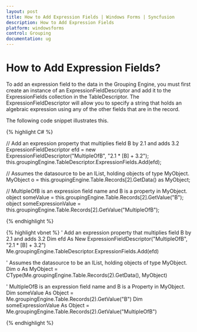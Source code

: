 ```yaml
---
layout: post
title: How to Add Expression Fields | Windows Forms | Syncfusion
description: How to Add Expression Fields
platform: windowsforms
control: Grouping
documentation: ug
---
```



# How to Add Expression Fields?
To add an expression field to the data in the Grouping Engine, you must first create an instance of an ExpressionFieldDescriptor and add it to the ExpressionFields collection in the TableDescriptor. The ExpressionFieldDescriptor will allow you to specify a string that holds an algebraic expression using any of the other fields that are in the record.

The following code snippet illustrates this.

{% highlight C# %}

 
// Add an expression property that multiplies field B by 2.1 and adds 3.2
ExpressionFieldDescriptor efd = new ExpressionFieldDescriptor("MultipleOfB", "2.1 * [B] + 3.2");
this.groupingEngine.TableDescriptor.ExpressionFields.Add(efd);
 
// Assumes the datasource to be an IList, holding objects of type MyObject.
MyObject o = this.groupingEngine.Table.Records[2].GetData() as MyObject;
       
// MultipleOfB is an expression field name and B is a property in MyObject.
object someValue = this.groupingEngine.Table.Records[2].GetValue("B");
object someExpressionValue = this.groupingEngine.Table.Records[2].GetValue("MultipleOfB");

{% endhighlight %}



   

 {% highlight vbnet %}
' Add an expression property that multiplies field B by 2.1 and adds 3.2
Dim efd As New ExpressionFieldDescriptor("MultipleOfB", "2.1 * [B] + 3.2")
Me.groupingEngine.TableDescriptor.ExpressionFields.Add(efd)
 
' Assumes the datasource to be an IList, holding objects of type MyObject.
Dim o As MyObject = CType(Me.groupingEngine.Table.Records(2).GetData(), MyObject)
 
' MultipleOfB is an expression field name and B is a Property in MyObject.
Dim someValue As Object = Me.groupingEngine.Table.Records(2).GetValue("B")
Dim someExpressionValue As Object = Me.groupingEngine.Table.Records(2).GetValue("MultipleOfB")

{% endhighlight %}